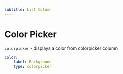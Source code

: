 ```yaml
---
subtitle: List Column
---
```

# Color Picker

`colorpicker` - displays a color from colorpicker column

```yaml
color:
    label: Background
    type: colorpicker
```
